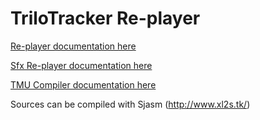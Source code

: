 # TriloTracker Re-player


<a href=".\documentation\replayer.md">Re-player documentation here</a>

<a href=".\documentation\sfx.md">Sfx Re-player documentation here</a>


<a href=".\documentation\compiler.md">TMU Compiler documentation here</a>


Sources can be compiled with Sjasm (http://www.xl2s.tk/)
